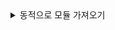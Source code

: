 <details>
  <summary>동적으로 모듈 가져오기</summary>

#### 동적으로 모듈 가져오기

웹 페이지를 구현할때, 필요한 부분의 코드만 필요한경우, 이때 동적으로 모듈을 불러와 사용할수 있다. 
자바스크립트 ES2020에서 import()를 도입하면서 import()를 사용할수 있게 되면서 동적으로 모듈을 불러올수 있다.
모듈 지정자를 import()에 전달하게되면 지정된 모듈을 비동기로 불러오고 실행하는 프로세스인 프라미스 객체를 반환한다.


```javascript
import * as stats from "./static.js"
```
- 정적으로 모듈 가져오기 


```javascript

import("./dynamic.js").then(stats => {
    let average = stats.mean(data)
})

```
- 동적으로 모듈 가져오기 


```javascript

async dynamicFunc(data) {
    let stats = await import("./dynamic.js");
    return {
        fileName: stats.fileName
        value: stats.value
        method: stats.method1(data)
    }
}

```
- async 함수



</details>